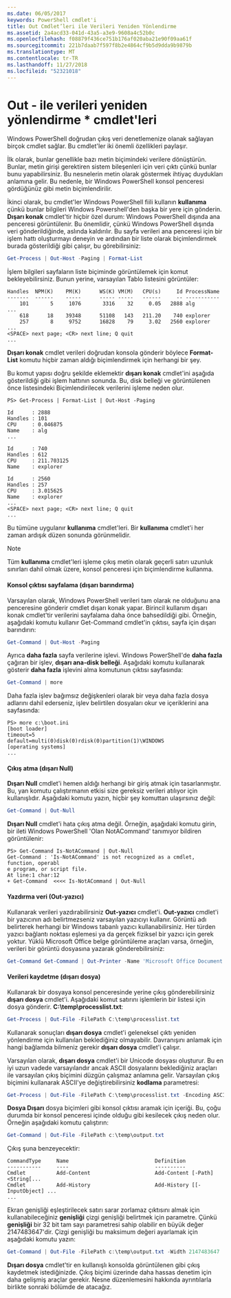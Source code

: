 ```yaml
---
ms.date: 06/05/2017
keywords: PowerShell cmdlet'i
title: Out Cmdlet’leri ile Verileri Yeniden Yönlendirme
ms.assetid: 2a4acd33-041d-43a5-a3e9-9608a4c52b0c
ms.openlocfilehash: f08879f436ce751b176af020aba21e90f09aa61f
ms.sourcegitcommit: 221b7daab7f597f8b2e4864cf9b5d9dda9b9879b
ms.translationtype: MT
ms.contentlocale: tr-TR
ms.lasthandoff: 11/27/2018
ms.locfileid: "52321018"
---
```

# <a name="redirecting-data-with-out--cmdlets"></a>Out - ile verileri yeniden yönlendirme * cmdlet'leri

Windows PowerShell doğrudan çıkış veri denetlemenize olanak sağlayan birçok cmdlet sağlar. Bu cmdlet'ler iki önemli özellikleri paylaşır.

İlk olarak, bunlar genellikle bazı metin biçimindeki verilere dönüştürün. Bunlar, metin girişi gerektiren sistem bileşenleri için veri çıktı çünkü bunlar bunu yapabilirsiniz. Bu nesnelerin metin olarak göstermek ihtiyaç duydukları anlamına gelir. Bu nedenle, bir Windows PowerShell konsol penceresi gördüğünüz gibi metin biçimlendirilir.

İkinci olarak, bu cmdlet'ler Windows PowerShell fiili kullanın **kullanıma** çünkü bunlar bilgileri Windows Powershell'den başka bir yere için gönderin. **Dışarı konak** cmdlet'tir hiçbir özel durum: Windows PowerShell dışında ana penceresi görüntülenir. Bu önemlidir, çünkü Windows PowerShell dışında veri gönderildiğinde, aslında kaldırılır. Bu sayfa verileri ana penceresi için bir işlem hattı oluşturmayı deneyin ve ardından bir liste olarak biçimlendirmek burada gösterildiği gibi çalışır, bu görebilirsiniz:

```powershell
Get-Process | Out-Host -Paging | Format-List
```

İşlem bilgileri sayfaların liste biçiminde görüntülemek için komut bekleyebilirsiniz. Bunun yerine, varsayılan Tablo listesini görüntüler:

```output
Handles  NPM(K)    PM(K)      WS(K) VM(M)   CPU(s)     Id ProcessName
-------  ------    -----      ----- -----   ------     -- -----------
    101       5     1076       3316    32     0.05   2888 alg
...
    618      18    39348      51108   143   211.20    740 explorer
    257       8     9752      16828    79     3.02   2560 explorer
...
<SPACE> next page; <CR> next line; Q quit
...
```

**Dışarı konak** cmdlet verileri doğrudan konsola gönderir böylece **Format-List** komutu hiçbir zaman aldığı biçimlendirmek için herhangi bir şey.

Bu komut yapısı doğru şekilde eklemektir **dışarı konak** cmdlet'ini aşağıda gösterildiği gibi işlem hattının sonunda. Bu, disk belleği ve görüntülenen önce listesindeki Biçimlendirilecek verilerini işleme neden olur.

```
PS> Get-Process | Format-List | Out-Host -Paging

Id      : 2888
Handles : 101
CPU     : 0.046875
Name    : alg
...

Id      : 740
Handles : 612
CPU     : 211.703125
Name    : explorer

Id      : 2560
Handles : 257
CPU     : 3.015625
Name    : explorer
...
<SPACE> next page; <CR> next line; Q quit
...
```

Bu tümüne uygulanır **kullanıma** cmdlet'leri. Bir **kullanıma** cmdlet'i her zaman ardışık düzen sonunda görünmelidir.

> [!NOTE]
> Tüm **kullanıma** cmdlet'leri işleme çıkış metin olarak geçerli satırı uzunluk sınırları dahil olmak üzere, konsol penceresi için biçimlendirme kullanma.

#### <a name="paging-console-output-out-host"></a>Konsol çıktısı sayfalama (dışarı barındırma)

Varsayılan olarak, Windows PowerShell verileri tam olarak ne olduğunu ana penceresine gönderir cmdlet dışarı konak yapar. Birincil kullanım dışarı konak cmdlet'tir verilerini sayfalama daha önce bahsedildiği gibi. Örneğin, aşağıdaki komutu kullanır Get-Command cmdlet'in çıktısı, sayfa için dışarı barındırın:

```powershell
Get-Command | Out-Host -Paging
```

Ayrıca **daha fazla** sayfa verilerine işlevi. Windows PowerShell'de **daha fazla** çağıran bir işlev, **dışarı ana-disk belleği**. Aşağıdaki komutu kullanarak gösterir **daha fazla** işlevini alma komutunun çıktısı sayfasında:

```powershell
Get-Command | more
```

Daha fazla işlev bağımsız değişkenleri olarak bir veya daha fazla dosya adlarını dahil ederseniz, işlev belirtilen dosyaları okur ve içeriklerini ana sayfasında:

```
PS> more c:\boot.ini
[boot loader]
timeout=5
default=multi(0)disk(0)rdisk(0)partition(1)\WINDOWS
[operating systems]
...
```

#### <a name="discarding-output-out-null"></a>Çıkış atma (dışarı Null)

**Dışarı Null** cmdlet'i hemen aldığı herhangi bir giriş atmak için tasarlanmıştır. Bu, yan komutu çalıştırmanın etkisi size gereksiz verileri atılıyor için kullanışlıdır. Aşağıdaki komutu yazın, hiçbir şey komuttan ulaşırsınız değil:

```powershell
Get-Command | Out-Null
```

**Dışarı Null** cmdlet'i hata çıkış atma değil. Örneğin, aşağıdaki komutu girin, bir ileti Windows PowerShell 'Olan NotACommand' tanımıyor bildiren görüntülenir:

```
PS> Get-Command Is-NotACommand | Out-Null
Get-Command : 'Is-NotACommand' is not recognized as a cmdlet, function, operabl
e program, or script file.
At line:1 char:12
+ Get-Command  <<<< Is-NotACommand | Out-Null
```

#### <a name="printing-data-out-printer"></a>Yazdırma veri (Out-yazıcı)

Kullanarak verileri yazdırabilirsiniz **Out-yazıcı** cmdlet'i. **Out-yazıcı** cmdlet'i bir yazıcının adı belirtmezseniz varsayılan yazıcıyı kullanır. Görüntü adı belirterek herhangi bir Windows tabanlı yazıcı kullanabilirsiniz. Her türden yazıcı bağlantı noktası eşlemesi ya da gerçek fiziksel bir yazıcı için gerek yoktur. Yüklü Microsoft Office belge görüntüleme araçları varsa, örneğin, verileri bir görüntü dosyasına yazarak gönderebilirsiniz:

```powershell
Get-Command Get-Command | Out-Printer -Name 'Microsoft Office Document Image Writer'
```

#### <a name="saving-data-out-file"></a>Verileri kaydetme (dışarı dosya)

Kullanarak bir dosyaya konsol penceresinde yerine çıkış gönderebilirsiniz **dışarı dosya** cmdlet'i. Aşağıdaki komut satırını işlemlerin bir listesi için dosya gönderir. **C:\\temp\\processlist.txt**:

```powershell
Get-Process | Out-File -FilePath C:\temp\processlist.txt
```

Kullanarak sonuçları **dışarı dosya** cmdlet'i geleneksel çıktı yeniden yönlendirme için kullanılan beklediğiniz olmayabilir. Davranışını anlamak için hangi bağlamda bilmeniz gerekir **dışarı dosya** cmdlet'i çalışır.

Varsayılan olarak, **dışarı dosya** cmdlet'i bir Unicode dosyası oluşturur. Bu en iyi uzun vadede varsayılandır ancak ASCII dosyalarını beklediğiniz araçları ile varsayılan çıkış biçimini düzgün çalışmaz anlamına gelir. Varsayılan çıkış biçimini kullanarak ASCII'ye değiştirebilirsiniz **kodlama** parametresi:

```powershell
Get-Process | Out-File -FilePath C:\temp\processlist.txt -Encoding ASCII
```

**Dosya Dışarı** dosya biçimleri gibi konsol çıktısı aramak için içeriği. Bu, çoğu durumda bir konsol penceresi içinde olduğu gibi kesilecek çıkış neden olur. Örneğin aşağıdaki komutu çalıştırın:

```powershell
Get-Command | Out-File -FilePath c:\temp\output.txt
```

Çıkış şuna benzeyecektir:

```output
CommandType     Name                            Definition
-----------     ----                            ----------
Cmdlet          Add-Content                     Add-Content [-Path] <String[...
Cmdlet          Add-History                     Add-History [[-InputObject] ...
...
```

Ekran genişliği eşleştirilecek satırı sarar zorlamaz çıktısını almak için kullanabileceğiniz **genişliği** çizgi genişliği belirtmek için parametre. Çünkü **genişliği** bir 32 bit tam sayı parametresi sahip olabilir en büyük değer 2147483647'dir. Çizgi genişliği bu maksimum değeri ayarlamak için aşağıdaki komutu yazın:

```powershell
Get-Command | Out-File -FilePath c:\temp\output.txt -Width 2147483647
```

**Dışarı dosya** cmdlet'tir en kullanışlı konsolda görüntülenen gibi çıkış kaydetmek istediğinizde. Çıkış biçimi üzerinde daha hassas denetim için daha gelişmiş araçlar gerekir. Nesne düzenlemesini hakkında ayrıntılarla birlikte sonraki bölümde de atacağız.